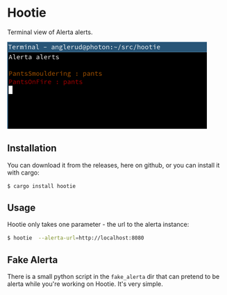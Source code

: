 # Hootie

Terminal view of Alerta alerts.

![screenshot](./hootie.png)


## Installation

You can download it from the releases, here on github, or you can install it
with cargo:

```bash
$ cargo install hootie
```


## Usage

Hootie only takes one parameter - the url to the alerta instance:

```bash
$ hootie  --alerta-url=http://localhost:8080
```


## Fake Alerta

There is a small python script in the `fake_alerta` dir that can pretend to be
alerta while you're working on Hootie. It's very simple.
